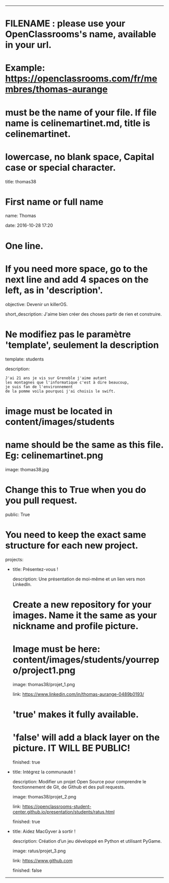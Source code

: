 ---


# FILENAME : please use your OpenClassrooms's name, available in your url.

# Example: https://openclassrooms.com/fr/membres/thomas-aurange

# must be the name of your file. If file name is celinemartinet.md, title is celinemartinet.

# lowercase, no blank space, Capital case or special character.

title: thomas38


# First name or full name

name: Thomas

date: 2016-10-28 17:20


# One line.

# If you need more space, go to the next line and add 4 spaces on the left, as in 'description'.

objective: Devenir un killerOS.

short_description: J'aime bien créer des choses partir de rien et construire.


# Ne modifiez pas le paramètre 'template', seulement la description

template: students

description:

    J'ai 21 ans je vis sur Grenoble j'aime autant 
	les montagnes que l'informatique c'est à dire beaucoup,
	je suis fan de l'environnement 
	de la pomme voila pourquoi j'ai choisis le swift.


# image must be located in content/images/students

# name should be the same as this file. Eg: celinemartinet.png

image: thomas38.jpg


# Change this to True when you do you pull request.

public: True


# You need to keep the exact same structure for each new project.

projects:

  - title: Présentez-vous !

    description: Une présentation de moi-même et un lien vers mon LinkedIn.

    # Create a new repository for your images. Name it the same as your nickname and profile picture.

    # Image must be here: content/images/students/yourrepo/project1.png

    image: thomas38/projet_1.png

    link: https://www.linkedin.com/in/thomas-aurange-0489b0193/

    # 'true' makes it fully available.

    # 'false' will add a black layer on the picture. IT WILL BE PUBLIC!

    finished: true

  - title: Intégrez la communauté !

    description: Modifier un projet Open Source pour comprendre le fonctionnement de Git, de Github et des pull requests. 

    image: thomas38/projet_2.png

    link: https://openclassrooms-student-center.github.io/presentation/students/ratus.html

    finished: true

  - title: Aidez MacGyver à sortir !

    description: Création d’un jeu développé en Python et utilisant PyGame.

    image: ratus/projet_3.png

    link: https://www.github.com

    finished: false

---